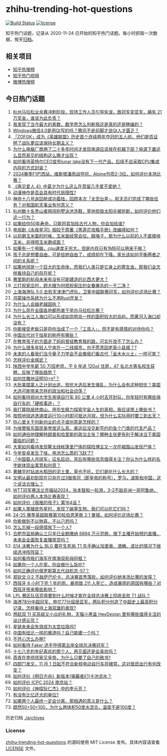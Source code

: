 # zhihu-trending-hot-questions

[![Build Status](https://github.com/justjavac/zhihu-trending-hot-questions/workflows/ci/badge.svg?branch=master)](https://github.com/justjavac/zhihu-trending-hot-questions/actions)
[![license](https://img.shields.io/github/license/justjavac/zhihu-trending-hot-questions)](https://github.com/justjavac/zhihu-trending-hot-questions/blob/master/LICENSE)

知乎热门话题，记录从 2020-11-24
日开始的知乎热门话题。每小时抓取一次数据，按天[归档](./archives)。

## 相关项目

- [知乎热搜榜](https://github.com/justjavac/zhihu-trending-top-search)
- [知乎热门视频](https://github.com/justjavac/zhihu-trending-hot-video)
- [微博热搜榜](https://github.com/justjavac/weibo-trending-hot-search)

## 今日热门话题

<!-- BEGIN -->
<!-- 最后更新时间 Mon Nov 04 2024 10:58:16 GMT+0800 (China Standard Time) -->

1. [杭州马拉松业余赛冲刺阶段，现场工作人员引导失误，致冠军变亚军，痛失 21 万奖金，谁该为此负责？](https://www.zhihu.com/question/2998750177)
1. [我发现了当今最大的素数，数学界怎么判断我这是真的还是瞎编的？](https://www.zhihu.com/question/2110809742)
1. [Windows微信4.0是用Qt写的吗？腾讯不是前脚才说Qt人才匮乏？](https://www.zhihu.com/question/2731975763)
1. [「ZOFGK」成为《英雄联盟》历史首个连续两年夺冠的五人组，他们是否证明了战队更应该保持长期主义？](https://www.zhihu.com/question/2946499913)
1. [为什么电脑厂商用了二十多年时间才发现电源应该放在机箱下部？电源下置这么显而易见的结构这么晚才出现？](https://www.zhihu.com/question/2920707420)
1. [如何看待英特尔CEO宣布lunar lake没有下一代产品，后续不会采取CPU集成内存的方式封装？](https://www.zhihu.com/question/2898123860)
1. [2024赛季F1巴西站，维斯塔潘雨战夺冠，Alpine包揽2-3位，如何评价本场比赛？](https://www.zhihu.com/question/3046643471)
1. [《再见爱人 4》中葛夕为什么这么在意留几手爱不爱她？](https://www.zhihu.com/question/2839874358)
1. [动漫神作是否会具有时代局限性?](https://www.zhihu.com/question/2658224032)
1. [神舟十八号返回舱成功着陆，回顾本次「太空出差」，航天员们完成了哪些任务？对我国航天事业有何意义？](https://www.zhihu.com/question/2818925265)
1. [杭州数十名登山者擅闯别墅泳池洗鞋，草地损毁太阳伞被折断，如何评价他们这一行为？](https://www.zhihu.com/question/2827544722)
1. [如果给你50年寿命，只能将其加给古代人物，你会加给谁?](https://www.zhihu.com/question/2120714913)
1. [电视剧《永夜星河》相较于原著《黑莲花攻略手册》改编得如何？](https://www.zhihu.com/question/2791160864)
1. [以前磨玉米面的时候，玉米面经常会拉、硌嗓子，那为什么以前的人不直接啃玉米，非得把玉米磨成面？](https://www.zhihu.com/question/2337170116)
1. [如果有一个电脑，cpu速度无穷大，但是内存只有1MB可以用来干嘛？](https://www.zhihu.com/question/2220975892)
1. [孩子总是想要自由，可是给她自由了，成绩却在下降。家长该如何平衡两者之间的关系呢？](https://www.zhihu.com/question/1773763656)
1. [如果地球是一个巨大的生命体，而我们人类只是它身上的寄生虫，那我们会怎样看待自己的存在呢？](https://www.zhihu.com/question/2507555667)
1. [赛里斯的航母未来有没有可能建造的比西大更大？](https://www.zhihu.com/question/2804605120)
1. [三打祝家庄时，顾大嫂为何把祝家庄的女眷屠杀的一干二净？](https://www.zhihu.com/question/661329691)
1. [上海海港队 5:0 击败天津津门虎队，卫冕中超联赛冠军，如何评价这场比赛？](https://www.zhihu.com/question/2912968925)
1. [鸿蒙操作系统为什么不用Rust开发？](https://www.zhihu.com/question/644856532)
1. [为什么人会越老越固执？](https://www.zhihu.com/question/2884521285)
1. [为什么现在全国各地都热衷于举办马拉松比赛？](https://www.zhihu.com/question/626450026)
1. [为什么长江入海口可以形成如崇明岛一样的面积较大的岛屿，而黄河入海口却没有？](https://www.zhihu.com/question/391526508)
1. [你能接受老板只是将你当成了一个「工具人」，而不是有感情的对待你吗？](https://www.zhihu.com/question/2269832356)
1. [中国古代对于恒星的称呼有哪些？](https://www.zhihu.com/question/28247305)
1. [在教育孩子的方面走了妈妈曾经教育我的路，可实在改不了怎么办？](https://www.zhihu.com/question/645141390)
1. [为什么很多年轻人宁肯在一二线城市，也不愿意回老家小县城？?](https://www.zhihu.com/question/2891019534)
1. [未来的人看我们当今量子力学会不会像我们看古代「金木水火土」一样可笑？](https://www.zhihu.com/question/569216318)
1. [怎样评价金城武？](https://www.zhihu.com/question/26415391)
1. [陕西中学年薪 50 万招老师，干 6 年送 120㎡ 住房，47 名北大等名校生获聘，反映了哪些趋势？](https://www.zhihu.com/question/2873792012)
1. [如何优雅地证明10>π²？](https://www.zhihu.com/question/2880320950)
1. [大批美国富人正计划出逃，担忧大选后发生骚乱，为什么会有这种担忧？美国大选可能带来怎样的政治和社会动荡？](https://www.zhihu.com/question/2898597274)
1. [如何看待郑州大学生夜骑自行车 80 公里 4 小时去开封玩，你年轻时有哪些骑自行车的「硬核事迹」？](https://www.zhihu.com/question/2973178429)
1. [我打算隐居终南山，用毕生精力探索宇宙人生的真相，我应该带上哪些书？](https://www.zhihu.com/question/604728024)
1. [按照地球逃逸速度运行10小时即可抵达月球，但为什么实际用时要三到五天？](https://www.zhihu.com/question/2506099139)
1. [你心里关于创新创业的点子或创意是怎样的？](https://www.zhihu.com/question/646254700)
1. [为啥樊振东国民美誉度这么高，奥运后没见新签约的各个门类的代言产品？](https://www.zhihu.com/question/1497320445)
1. [如何通俗地理解特朗普和哈里斯的政治主张？哪种主张更有利于解决当下美国面临的问题？](https://www.zhihu.com/question/2901391027)
1. [大家如何看待发现鳌太线帐篷里尸体的探险博主又一次在崛围山发现尸体？](https://www.zhihu.com/question/2614494388)
1. [今年安卓发生了啥，电池怎么质的飞跃了?](https://www.zhihu.com/question/2121086623)
1. [「中国载人月球车」征名启动，背后有哪些信息值得关注？你认为什么样的名字能体现出寓意和创意？](https://www.zhihu.com/question/2451706011)
1. [黄鳝平时钻进水稻田的泥土里，草也不吃，它们是吃什么长大的？](https://www.zhihu.com/question/477751835)
1. [文明从最初到现在只存在过3做帝冠（即皇帝的称号），罗马，波斯和中国，这个说法合理么？](https://www.zhihu.com/question/297336805)
1. [WTT冠军赛法兰克福站2024，张本智和一轮游，3-2不敌非洲一哥阿鲁纳，如何评价两人本场比赛表现？](https://www.zhihu.com/question/3031059116)
1. [如何评价《我推的孩子》第164话？](https://www.zhihu.com/question/2624865545)
1. [如果人类殖民外星时，发现了碳基生物，我们可以吃它们吗？](https://www.zhihu.com/question/662995426)
1. [24-25 赛季英超联赛第10轮伯恩茅斯 2:1 曼城，如何评价这场比赛？](https://www.zhihu.com/question/2936833119)
1. [你能做到不以物喜，不以己悲吗？](https://www.zhihu.com/question/2939124089)
1. [怎么忘掉一段感情放下一个人?](https://www.zhihu.com/question/2840325788)
1. [合肥市监局确认三只羊已全额缴纳 6894 万元罚款，旗下主播开始预约直播，未来会全面恢复直播带货吗？](https://www.zhihu.com/question/2887523187)
1. [S14 决赛为什么 BLG 要在生死局 T1 先手确认加里奥、酒桶、波比的情况下继续选冲阵阵容？](https://www.zhihu.com/question/2945780246)
1. [如何看待我们海军在南海双航母同框？](https://www.zhihu.com/question/2713323785)
1. [如果你一个人在家，你会做什么饭吃?](https://www.zhihu.com/question/626724634)
1. [如何正确评价俄罗斯第五代战机苏-57？](https://www.zhihu.com/question/63985755)
1. [郑钦文 0:2 不敌萨巴伦卡，总决赛首秀落败，如何评价她本场比赛的发挥？](https://www.zhihu.com/question/2972596162)
1. [西班牙 8 小时下完 1 年的雨，暴雨致 211 人死亡，造成暴雨的原因有哪些？对西班牙带来哪些影响？](https://www.zhihu.com/question/2929032695)
1. [LPL 赛区队伍究竟要到什么时候才能在全球总决赛上彻底击败 T1 战队？](https://www.zhihu.com/question/2946201630)
1. [海港78分中超冠军，申花77分屈居亚军，两队积分创造了中超史上最高积分记录，怎样看待上海双雄的表现?](https://www.zhihu.com/question/2914205042)
1. [想趁双 11 买高级又小众的礼物，天猫小黑盒 HeyDesign 里有哪些值得关注的设计感尖货？](https://www.zhihu.com/question/2978979799)
1. [星链未来会失效成为太空垃圾吗?](https://www.zhihu.com/question/863649683)
1. [中国有纽北一样的赛道吗？自己能建一个吗？](https://www.zhihu.com/question/2500373129)
1. [不开心怎么办啊?](https://www.zhihu.com/question/2924788503)
1. [如何看待 Faker 选手夺得第五座全球总决赛冠军？](https://www.zhihu.com/question/2945624772)
1. [十七八岁的年纪喜欢的那个人，再见面还是会喜欢吗？](https://www.zhihu.com/question/906111762)
1. [燕青在李师师家见皇帝，为什么只要了自己的赦书?](https://www.zhihu.com/question/31932039)
1. [四部门发文，11 月 1 日起不符合新规电动自行车将被禁，这对居民出行有何改变？](https://www.zhihu.com/question/807421840)
1. [如何评价《明日方舟》新版本[揭幕者们]卡池流水？](https://www.zhihu.com/question/2834504731)
1. [如何评价 ICPC 2024 南京站？](https://www.zhihu.com/question/1697731848)
1. [如何评价《神探狄仁杰》中的李元芳？](https://www.zhihu.com/question/58535668)
1. [有没有比亿还大的单位?](https://www.zhihu.com/question/2573354871)
1. [如果两个人最终一定会分离，那相遇的意义是什么？](https://www.zhihu.com/question/737148613)
1. [既然50+50=100，为什么两体积50度水混合，温度不是100度？](https://www.zhihu.com/question/661567130)

<!-- END -->

历史归档 [./archives](./archives)

### License

[zhihu-trending-hot-questions](https://github.com/justjavac/zhihu-trending-hot-questions)
的源码使用 MIT License 发布。具体内容请查看 [LICENSE](./LICENSE) 文件。
